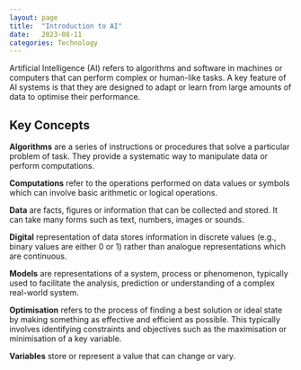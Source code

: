 ```yaml
---
layout: page
title:  "Introduction to AI"
date:   2023-08-11
categories: Technology
---
```

Artificial Intelligence (AI) refers to algorithms and software in machines or computers that can perform complex or human-like tasks. A key feature of AI systems is that they are designed to adapt or learn from large amounts of data to optimise their performance. 

## Key Concepts
**Algorithms** are a series of instructions or procedures that solve a particular problem of task. They provide a systematic way to manipulate data or perform computations.

**Computations** refer to the operations performed on data values or symbols which can involve basic arithmetic or logical operations.

**Data** are facts, figures or information that can be collected and stored. It can take many forms such as text, numbers, images or sounds.

**Digital** representation of data stores information in discrete values (e.g., binary values are either 0 or 1) rather than analogue representations which are continuous.

**Models** are representations of a system, process or phenomenon, typically used to facilitate the analysis, prediction or understanding of a complex real-world system. 

**Optimisation** refers to the process of finding a best solution or ideal state by making something as effective and efficient as possible. This typically involves identifying constraints and objectives such as the maximisation or minimisation of a key variable.

**Variables** store or represent a value that can change or vary.

